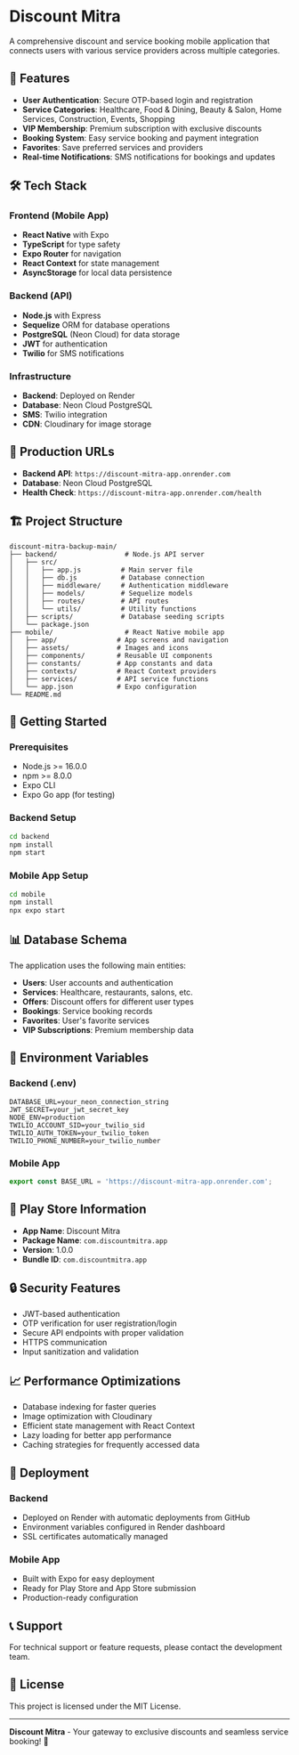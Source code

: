 # Discount Mitra

A comprehensive discount and service booking mobile application that connects users with various service providers across multiple categories.

## 🚀 Features

- **User Authentication**: Secure OTP-based login and registration
- **Service Categories**: Healthcare, Food & Dining, Beauty & Salon, Home Services, Construction, Events, Shopping
- **VIP Membership**: Premium subscription with exclusive discounts
- **Booking System**: Easy service booking and payment integration
- **Favorites**: Save preferred services and providers
- **Real-time Notifications**: SMS notifications for bookings and updates

## 🛠️ Tech Stack

### Frontend (Mobile App)
- **React Native** with Expo
- **TypeScript** for type safety
- **Expo Router** for navigation
- **React Context** for state management
- **AsyncStorage** for local data persistence

### Backend (API)
- **Node.js** with Express
- **Sequelize** ORM for database operations
- **PostgreSQL** (Neon Cloud) for data storage
- **JWT** for authentication
- **Twilio** for SMS notifications

### Infrastructure
- **Backend**: Deployed on Render
- **Database**: Neon Cloud PostgreSQL
- **SMS**: Twilio integration
- **CDN**: Cloudinary for image storage

## 📱 Production URLs

- **Backend API**: `https://discount-mitra-app.onrender.com`
- **Database**: Neon Cloud PostgreSQL
- **Health Check**: `https://discount-mitra-app.onrender.com/health`

## 🏗️ Project Structure

```
discount-mitra-backup-main/
├── backend/                 # Node.js API server
│   ├── src/
│   │   ├── app.js          # Main server file
│   │   ├── db.js           # Database connection
│   │   ├── middleware/     # Authentication middleware
│   │   ├── models/         # Sequelize models
│   │   ├── routes/         # API routes
│   │   └── utils/          # Utility functions
│   ├── scripts/            # Database seeding scripts
│   └── package.json
├── mobile/                  # React Native mobile app
│   ├── app/               # App screens and navigation
│   ├── assets/            # Images and icons
│   ├── components/        # Reusable UI components
│   ├── constants/         # App constants and data
│   ├── contexts/          # React Context providers
│   ├── services/          # API service functions
│   └── app.json           # Expo configuration
└── README.md
```

## 🚀 Getting Started

### Prerequisites
- Node.js >= 16.0.0
- npm >= 8.0.0
- Expo CLI
- Expo Go app (for testing)

### Backend Setup
```bash
cd backend
npm install
npm start
```

### Mobile App Setup
```bash
cd mobile
npm install
npx expo start
```

## 📊 Database Schema

The application uses the following main entities:
- **Users**: User accounts and authentication
- **Services**: Healthcare, restaurants, salons, etc.
- **Offers**: Discount offers for different user types
- **Bookings**: Service booking records
- **Favorites**: User's favorite services
- **VIP Subscriptions**: Premium membership data

## 🔧 Environment Variables

### Backend (.env)
```
DATABASE_URL=your_neon_connection_string
JWT_SECRET=your_jwt_secret_key
NODE_ENV=production
TWILIO_ACCOUNT_SID=your_twilio_sid
TWILIO_AUTH_TOKEN=your_twilio_token
TWILIO_PHONE_NUMBER=your_twilio_number
```

### Mobile App
```typescript
export const BASE_URL = 'https://discount-mitra-app.onrender.com';
```

## 📱 Play Store Information

- **App Name**: Discount Mitra
- **Package Name**: `com.discountmitra.app`
- **Version**: 1.0.0
- **Bundle ID**: `com.discountmitra.app`

## 🔒 Security Features

- JWT-based authentication
- OTP verification for user registration/login
- Secure API endpoints with proper validation
- HTTPS communication
- Input sanitization and validation

## 📈 Performance Optimizations

- Database indexing for faster queries
- Image optimization with Cloudinary
- Efficient state management with React Context
- Lazy loading for better app performance
- Caching strategies for frequently accessed data

## 🚀 Deployment

### Backend
- Deployed on Render with automatic deployments from GitHub
- Environment variables configured in Render dashboard
- SSL certificates automatically managed

### Mobile App
- Built with Expo for easy deployment
- Ready for Play Store and App Store submission
- Production-ready configuration

## 📞 Support

For technical support or feature requests, please contact the development team.

## 📄 License

This project is licensed under the MIT License.

---

**Discount Mitra** - Your gateway to exclusive discounts and seamless service booking! 🎉
